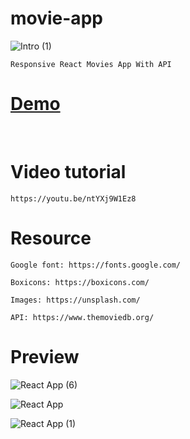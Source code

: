 # movie-app

![Intro (1)](https://user-images.githubusercontent.com/71597887/160276440-385f3966-f25b-4cbc-b57c-739dce8afe5f.png)

    Responsive React Movies App With API

# [Demo](https://dev-rodion.github.io/movie-app)
<br>

# Video tutorial

    https://youtu.be/ntYXj9W1Ez8

# Resource

    Google font: https://fonts.google.com/

    Boxicons: https://boxicons.com/

    Images: https://unsplash.com/

    API: https://www.themoviedb.org/

# Preview

![React App (6)](https://user-images.githubusercontent.com/71597887/160276273-28fbae62-ca50-4a20-9113-7369b0804335.png)

![React App](https://user-images.githubusercontent.com/71597887/160276224-e0146f46-6a67-433b-8f96-a523bdc52653.png)

![React App (1)](https://user-images.githubusercontent.com/71597887/160276233-ea798019-69c5-4f71-85bc-df83f2a8471f.png)
